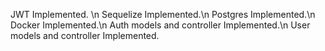 JWT Implemented. \n
Sequelize Implemented.\n
Postgres Implemented.\n
Docker Implemented.\n
Auth models and controller Implemented.\n
User models and controller Implemented.
